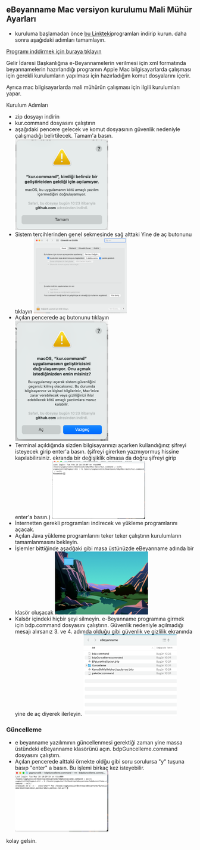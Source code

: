 ## eBeyanname Mac versiyon kurulumu Mali Mühür Ayarları

- kuruluma başlamadan önce
  [bu Linkteki](https://drive.google.com/u/0/uc?id=1wPutXX40gJJevRRwnOuL2blzJt9e0dRx&export=download&confirm=t)programları indirip kurun. daha sonra aşağıdaki adımları tamamlayın.

[Programı inddirmek için buraya tıklayın](https://github.com/furkanarici/eBynMac/archive/refs/heads/main.zip)

Gelir İdaresi Başkanlığına e-Beyannamelerin verilmesi için xml formatında beyannamelerin hazırlandığı programın Apple Mac bilgisayarlarda çalışması için gerekli kurulumların yapılması için hazırladığım komut dosyalarını içerir.

Ayrıca mac bilgisayarlarda mali mühürün çalışması için ilgili kurulumları yapar.

Kurulum Adımları

- zip dosyayı indirin
- kur.command dosyasını çalıştırın
- aşağıdaki pencere gelecek ve komut dosyasının güvenlik nedeniyle çalışmadığı belirtilecek. Tamam'a basın.
  <img src="assets/1.png" width="250">
- Sistem tercihlerinden genel sekmesinde sağ alttaki Yine de aç butonunu tıklayın
  <img src="assets/2.png" width="250">
- Açılan pencerede aç butonunu tıklayın
  <img src="assets/3.png" width="250">
- Terminal açıldığında sizden bilgisayarınızı açarken kullandığınız şifreyi isteyecek girip enter'a basın. (şifreyi girerken yazmıyormuş hissine kapılabilirsiniz. ekranda bir değişiklik olmasa da doğru şifreyi girip enter'a basın.)
  <img src="assets/4.png" width="250">
- İnternetten gerekli programları indirecek ve yükleme programlarını açacak.
- Açılan Java yükleme programlarını teker teker çalıştırın kurulumların tamamlanmasını bekleyin.
- İşlemler bittiğinde aşadğaki gibi masa üstünüzde eBeyanname adında bir klasör oluşacak
  <img src="assets/8.png" width="250">
- Kalsör içindeki hiçbir şeyi silmeyin. e-Beyanname programına girmek için bdp.command dosyasını çalıştırın. Güvenlik nedeniyle açılmadığı mesajı alırsanız 3. ve 4. adımda olduğu gibi güvenlik ve gizlilik ekranında yine de aç diyerek ilerleyin.
  <img src="assets/9.png" width="250">

### Güncelleme

- e beyanname yazılımının güncellenmesi gerektiği zaman yine massa üstündeki eBeyanname klasörünü açın. bdpGuncelleme.command dosyasını çalıştırn.
- Açılan pencerede alttaki örnekte oldğu gibi soru sorulursa "y" tuşuna basıp "enter" a basın. Bu işlemi birkaç kez isteyebilir.
  <img src="assets/10.png" width="250">

kolay gelsin.
